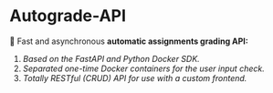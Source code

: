 # Autograde-API
🚀 Fast and asynchronous **automatic assignments grading API:**
1. *Based on the FastAPI and Python Docker SDK.*
2. *Separated one-time Docker containers for the user input check.*
3. *Totally RESTful (CRUD) API for use with a custom frontend.*
